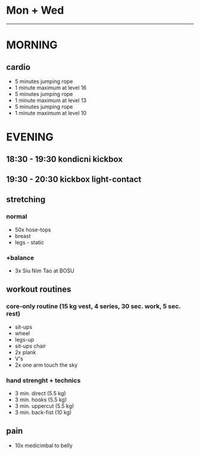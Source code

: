 # Mon + Wed
---
# MORNING
## cardio
* 5 minutes jumping rope
* 1 minute maximum at level 16
* 5 minutes jumping rope
* 1 minute maximum at level 13
* 5 minutes jumping rope
* 1 minute maximum at level 10
# EVENING
## 18:30 - 19:30 kondicni kickbox
## 19:30 - 20:30 kickbox light-contact
## stretching
### normal
* 50x hose-tops
* breast
* legs - static
### +balance
* 3x Siu Nim Tao at BOSU
## workout routines
### core-only routine (15 kg vest, 4 series, 30 sec. work, 5 sec. rest)
- sit-ups
- wheel
- legs-up
- sit-ups chair
- 2x plank
- V's
- 2x one arm touch the sky
### hand strenght + technics
* 3 min. direct (5.5 kg)
* 3 min. hooks (5.5 kg)
* 3 min. uppercut (5.5 kg)
* 3 min. back-fist (10 kg)
## pain
- 10x medicimbal to belly
